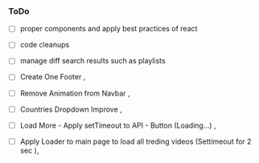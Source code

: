 ### ToDo

- [ ] proper components and apply best practices of react
- [ ] code cleanups 
- [ ] manage diff search results such as playlists

- [ ] Create One Footer ,
- [ ] Remove Animation from Navbar ,
- [ ] Countries Dropdown Improve ,
- [ ] Load More - Apply setTimeout to API - Button (Loading...) ,
- [ ] Apply Loader to main page to load all treding videos (Settimeout for 2 sec ),


